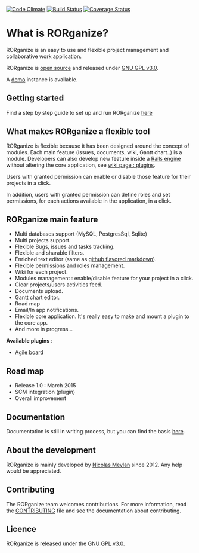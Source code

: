 [![Code Climate](https://codeclimate.com/github/nmeylan/RORganize/badges/gpa.svg)](https://codeclimate.com/github/nmeylan/RORganize)
[![Build Status](https://travis-ci.org/nmeylan/RORganize.svg?branch=master)](https://travis-ci.org/nmeylan/RORganize)
[![Coverage Status](https://coveralls.io/repos/nmeylan/RORganize/badge.svg?branch=master)](https://coveralls.io/r/nmeylan/RORganize?branch=master)

# What is RORganize?

RORganize is an easy to use and flexible project management and collaborative work application.

RORganize is [open source](https://github.com/nmeylan/RORganize) and released under [GNU GPL v3.0](http://choosealicense.com/licenses/gpl-3.0/).

A [demo](http://demo.rorganize.org/) instance is available.

## Getting started

Find a step by step guide to set up and run RORganize [here](https://github.com/nmeylan/RORganize/wiki/Getting-started)

## What makes RORganize a flexible tool

RORganize is flexible because it has been designed around the concept of modules. Each main feature (issues, documents, wiki, Gantt chart..) is a module.
Developers can also develop new feature inside a [Rails engine](http://guides.rubyonrails.org/engines.html) without altering the core application, see [wiki page : plugins](https://github.com/nmeylan/RORganize/wiki/Plugins).

Users with granted permission can enable or disable those feature for their projects in a click.

In addition, users with granted permission can define roles and set permissions, for each actions available in the application, in a click.

## RORganize main feature

*   Multi databases support (MySQL, PostgresSql, Sqlite)
*   Multi projects support.
*   Flexible Bugs, issues and tasks tracking.
*   Flexible and sharable filters.
*   Enriched text editor (same as [github flavored markdown](https://help.github.com/articles/github-flavored-markdown)).
*   Flexible permissions and roles management.
*   Wiki for each project.
*   Modules management : enable/disable feature for your project in a click.
*   Clear projects/users activities feed.
*   Documents upload.
*   Gantt chart editor.
*   Road map
*   Email/In app notifications.
*   Flexible core application. It's really easy to make and mount a plugin to the core app.
*   And more in progress...

**Available plugins** :
* [Agile board](https://github.com/nmeylan/RORganize-Plugin-Agile-Board) 

## Road map
- Release 1.0 : March 2015
- SCM integration (plugin)
- Overall improvement

## Documentation

Documentation is still in writing process, but you can find the basis [here](https://github.com/nmeylan/RORganize/wiki).

## About the development

RORganize is mainly developed by [Nicolas Meylan](https://github.com/nmeylan) since 2012. Any help would be appreciated.

## Contributing

The RORganize team welcomes contributions. For more information, read the [CONTRIBUTING](https://github.com/nmeylan/RORganize/blob/master/CONTRIBUTING.md) file and see the documentation about contributing.

## Licence
RORganize is released under the [GNU GPL v3.0](http://choosealicense.com/licenses/gpl-3.0/).
